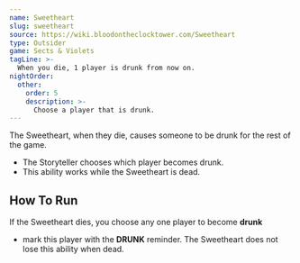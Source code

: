 ```yaml
---
name: Sweetheart
slug: sweetheart
source: https://wiki.bloodontheclocktower.com/Sweetheart
type: Outsider
game: Sects & Violets
tagLine: >-
  When you die, 1 player is drunk from now on.
nightOrder:
  other:
    order: 5
    description: >-
      Choose a player that is drunk.
---
```


The Sweetheart, when they die, causes someone to be drunk for the rest
of the game.

- The Storyteller chooses which player becomes drunk.
- This ability works while the Sweetheart is dead.

## How To Run

If the Sweetheart dies, you choose any one player to become **drunk**

- mark this player with the **DRUNK** reminder. The Sweetheart does not
  lose this ability when dead.

